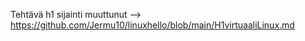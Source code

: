 Tehtävä h1 sijainti muuttunut --> https://github.com/Jermu10/linuxhello/blob/main/H1virtuaaliLinux.md
